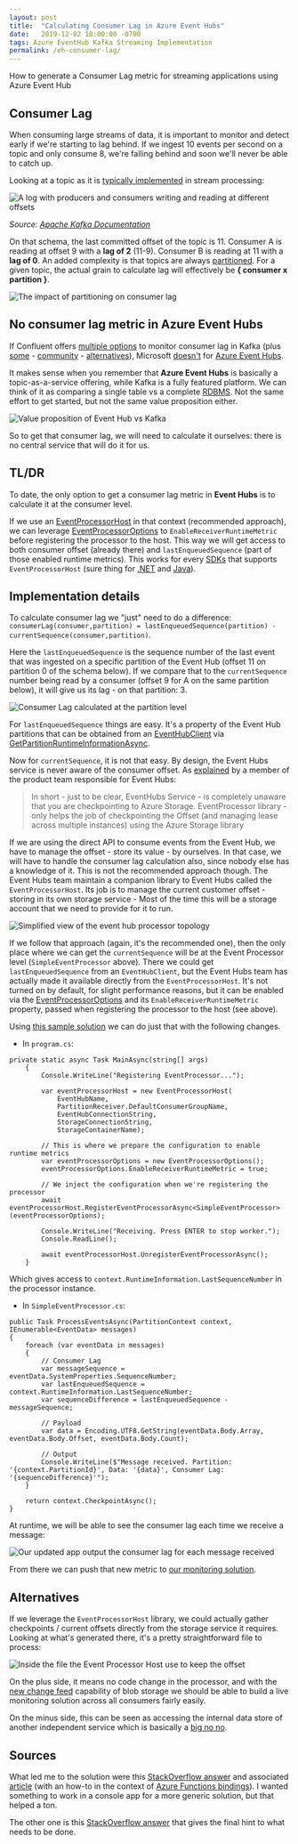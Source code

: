 ```yaml
---
layout: post
title:  "Calculating Consumer Lag in Azure Event Hubs"
date:   2019-12-02 10:00:00 -0700
tags: Azure EventHub Kafka Streaming Implementation
permalink: /eh-consumer-lag/
---
```


How to generate a Consumer Lag metric for streaming applications using Azure Event Hub

<!--more-->

## Consumer Lag

When consuming large streams of data, it is important to monitor and detect early if we're starting to lag behind. If we ingest 10 events per second on a topic and only consume 8, we're falling behind and soon we'll never be able to catch up.

Looking at a topic as it is [typically implemented](https://kafka.apache.org/documentation) in stream processing:

![A log with producers and consumers writing and reading at different offsets](https://kafka.apache.org/23/images/log_consumer.png)

*Source: [Apache Kafka Documentation](https://kafka.apache.org/documentation/)*

On that schema, the last committed offset of the topic is 11. Consumer A is reading at offset 9 with a **lag of 2** (11-9). Consumer B is reading at 11 with a **lag of 0**. An added complexity is that topics are always [partitioned](https://docs.microsoft.com/en-us/azure/event-hubs/event-hubs-features#partitions). For a given topic, the actual grain to calculate lag will effectively be **{ consumer x partition }**.

![The impact of partitioning on consumer lag](https://github.com/Fleid/fleid.github.io/blob/master/_posts/201912_eh_consumerlag/consumerlag_partitions.png?raw=true)

## No consumer lag metric in Azure Event Hubs

If Confluent offers [multiple options](https://docs.confluent.io/current/cloud/using/monitor-lag.html) to monitor consumer lag in Kafka (plus [some](https://github.com/teslamotors/kafka-helmsman/blob/master/kafka_consumer_freshness_tracker/README.md) - [community](https://github.com/lightbend/kafka-lag-exporter) - [alternatives](https://github.com/linkedin/Burrow)), Microsoft [doesn't](https://docs.microsoft.com/en-us/azure/event-hubs/event-hubs-metrics-azure-monitor) for [Azure Event Hubs](https://docs.microsoft.com/en-us/azure/event-hubs/event-hubs-about).

It makes sense when you remember that **Azure Event Hubs** is basically a topic-as-a-service offering, while Kafka is a fully featured platform. We can think of it as comparing a single table vs a complete [RDBMS](https://en.wikipedia.org/wiki/Relational_database#RDBMS). Not the same effort to get started, but not the same value proposition either.

![Value proposition of Event Hub vs Kafka](https://github.com/Fleid/fleid.github.io/blob/master/_posts/201912_eh_consumerlag/eh_value_prop.png?raw=true)

So to get that consumer lag, we will need to calculate it ourselves: there is no central service that will do it for us.

## TL/DR

To date, the only option to get a consumer lag metric in **Event Hubs** is to calculate it at the consumer level.

If we use an [EventProcessorHost](https://docs.microsoft.com/en-us/azure/event-hubs/event-hubs-event-processor-host) in that context (recommended approach), we can leverage [EventProcessorOptions](https://docs.microsoft.com/en-us/dotnet/api/microsoft.servicebus.messaging.eventprocessoroptions?view=azure-dotnet) to ```EnableReceiverRuntimeMetric``` before registering the processor to the host. This way we will get access to both consumer offset (already there) and ```lastEnqueuedSequence``` (part of those enabled runtime metrics). This works for every [SDKs](https://docs.microsoft.com/en-us/azure/#pivot=sdkstools) that supports ```EventProcessorHost``` (sure thing for [.NET](https://docs.microsoft.com/en-us/dotnet/api/microsoft.azure.eventhubs.processor.eventprocessorhost?view=azure-dotnet) and [Java](https://azuresdkdocs.blob.core.windows.net/$web/java/azure-eventhubs-eph/3.1.0/index.html)).

## Implementation details

To calculate consumer lag we "just" need to do a difference: ```consumerLag(consumer,partition) = lastEnqueuedSequence(partition) - currentSequence(consumer,partition)```.

Here the ```lastEnqueuedSequence``` is the sequence number of the last event that was ingested on a specific partition of the Event Hub (offset 11 on partition 0 of the schema below). If we compare that to the ```currentSequence``` number being read by a consumer (offset 9 for A on the same partition below), it will give us its lag - on that partition: 3.

![Consumer Lag calculated at the partition level](https://github.com/Fleid/fleid.github.io/blob/master/_posts/201912_eh_consumerlag/consumerlag_partitionCalculation.png?raw=true)

For ```lastEnqueuedSequence``` things are easy. It's a property of the Event Hub partitions that can be obtained from an [EventHubClient](https://docs.microsoft.com/en-us/dotnet/api/microsoft.azure.eventhubs.eventhubclient?view=azure-dotnet) via [GetPartitionRuntimeInformationAsync](https://docs.microsoft.com/en-us/dotnet/api/microsoft.azure.eventhubs.eventhubclient.getpartitionruntimeinformationasync?view=azure-dotnet#Microsoft_Azure_EventHubs_EventHubClient_GetPartitionRuntimeInformationAsync_System_String_).

Now for ```currentSequence```, it is not that easy. By design, the Event Hubs service is never aware of the consumer offset. As [explained](https://stackoverflow.com/questions/35464192/understanding-check-pointing-in-eventhub) by a member of the product team responsible for Event Hubs:
> In short - just to be clear, EventHubs Service - is completely unaware that you are checkpointing to Azure Storage. EventProcessor library - only helps the job of checkpointing the Offset (and managing lease across multiple instances) using the Azure Storage library

If we are using the direct API to consume events from the Event Hub, we have to manage the offset - store its value - by ourselves. In that case, we will have to handle the consumer lag calculation also, since nobody else has a knowledge of it. This is not the recommended approach though. The Event Hubs team maintain a companion library to Event Hubs called the ```EventProcessorHost```. Its job is to manage the current customer offset - storing in its own storage service - Most of the time this will be a storage account that we need to provide for it to run.

![Simplified view of the event hub processor topology](https://github.com/Fleid/fleid.github.io/blob/master/_posts/201912_eh_consumerlag/eh_simplifiedView.png?raw=true)

If we follow that approach (again, it's the recommended one), then the only place where we can get the ```currentSequence``` will be at the Event Processor level (```SimpleEventProcessor``` above). There we could get ```lastEnqueuedSequence```  from an ```EventHubClient```, but the Event Hubs team has actually made it available directly from the ```EventProcessorHost```. It's not turned on by default, for slight performance reasons, but it can be enabled via the [EventProcessorOptions](https://docs.microsoft.com/en-us/dotnet/api/microsoft.servicebus.messaging.eventprocessoroptions?view=azure-dotnet) and its ```EnableReceiverRuntimeMetric``` property, passed when registering the processor to the host (see above).

Using [this sample solution](https://docs.microsoft.com/en-us/azure/event-hubs/event-hubs-dotnet-standard-getstarted-send#receive-events) we can do just that with the following changes.

- In ```program.cs```:

```CSHARP
private static async Task MainAsync(string[] args)
    {
        Console.WriteLine("Registering EventProcessor...");

        var eventProcessorHost = new EventProcessorHost(
            EventHubName,
            PartitionReceiver.DefaultConsumerGroupName,
            EventHubConnectionString,
            StorageConnectionString,
            StorageContainerName);

        // This is where we prepare the configuration to enable runtime metrics
        var eventProcessorOptions = new EventProcessorOptions();
        eventProcessorOptions.EnableReceiverRuntimeMetric = true;

        // We inject the configuration when we're registering the processor
        await eventProcessorHost.RegisterEventProcessorAsync<SimpleEventProcessor>(eventProcessorOptions);

        Console.WriteLine("Receiving. Press ENTER to stop worker.");
        Console.ReadLine();

        await eventProcessorHost.UnregisterEventProcessorAsync();
    }
```

Which gives access to ```context.RuntimeInformation.LastSequenceNumber``` in the processor instance.

- In ```SimpleEventProcessor.cs```:

```CSHARP
public Task ProcessEventsAsync(PartitionContext context, IEnumerable<EventData> messages)
{
    foreach (var eventData in messages)
    {
        // Consumer Lag
        var messageSequence = eventData.SystemProperties.SequenceNumber;
        var lastEnqueuedSequence = context.RuntimeInformation.LastSequenceNumber;
        var sequenceDifference = lastEnqueuedSequence - messageSequence;

        // Payload
        var data = Encoding.UTF8.GetString(eventData.Body.Array, eventData.Body.Offset, eventData.Body.Count);

        // Output
        Console.WriteLine($"Message received. Partition: '{context.PartitionId}', Data: '{data}', Consumer Lag: '{sequenceDifference}'");
    }

    return context.CheckpointAsync();
}
```

At runtime, we will be able to see the consumer lag each time we receive a message:

![Our updated app output the consumer lag for each message received](https://github.com/Fleid/fleid.github.io/blob/master/_posts/201912_eh_consumerlag/consumerlag_console.png?raw=true)

From there we can push that new metric to [our monitoring solution](https://docs.microsoft.com/en-us/azure/azure-monitor/platform/metrics-custom-overview).

## Alternatives

If we leverage the ```EventProcessorHost``` library, we could actually gather checkpoints / current offsets directly from the storage service it requires. Looking at what's generated there, it's a pretty straightforward file to process:

![Inside the file the Event Processor Host use to keep the offset](https://github.com/Fleid/fleid.github.io/blob/master/_posts/201912_eh_consumerlag/eh_eventProcessorInternal.png?raw=true)

On the plus side, it means no code change in the processor, and with the [new change feed](https://docs.microsoft.com/en-us/azure/storage/blobs/storage-blob-change-feed?tabs=azure-portal) capability of blob storage we should be able to build a live monitoring solution across all consumers fairly easily.

On the minus side, this can be seen as accessing the internal data store of another independent service which is basically a [big no no](https://martinfowler.com/bliki/IntegrationDatabase.html).

## Sources

What led me to the solution were this [StackOverflow answer](https://stackoverflow.com/questions/56491948/how-do-you-monitor-azure-event-hub-consumer-lag) and associated [article](https://medium.com/@dylanm_asos/azure-functions-event-hub-processing-8a3f39d2cd0f) (with an how-to in the context of [Azure Functions bindings](https://docs.microsoft.com/en-us/azure/azure-functions/functions-bindings-event-hubs)). I wanted something to work in a console app for a more generic solution, but that helped a ton.

The other one is this [StackOverflow answer](https://stackoverflow.com/questions/51823399/azure-event-processor-host-java-library-receiverruntimeinformation-doesnt-hav) that gives the final hint to what needs to be done.
